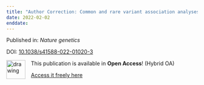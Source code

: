 ```yaml
---
title: "Author Correction: Common and rare variant association analyses in amyotrophic lateral sclerosis identify 15 risk loci with distinct genetic architectures and neuron-specific biology."
date: 2022-02-02
enddate:
---
```


Published in: *Nature genetics*

DOI: [10.1038/s41588-022-01020-3](https://doi.org/10.1038/s41588-022-01020-3)

<img src="https://upload.wikimedia.org/wikipedia/commons/thumb/7/77/Open_Access_logo_PLoS_transparent.svg/800px-Open_Access_logo_PLoS_transparent.svg.png" alt="drawing" width="50" align="left"/> &nbsp;&nbsp;&nbsp;This publication is available in **Open Access**! (Hybrid OA)

&nbsp;&nbsp;&nbsp;[Access it freely here](https://www.nature.com/articles/s41588-022-01020-3.pdf
)

